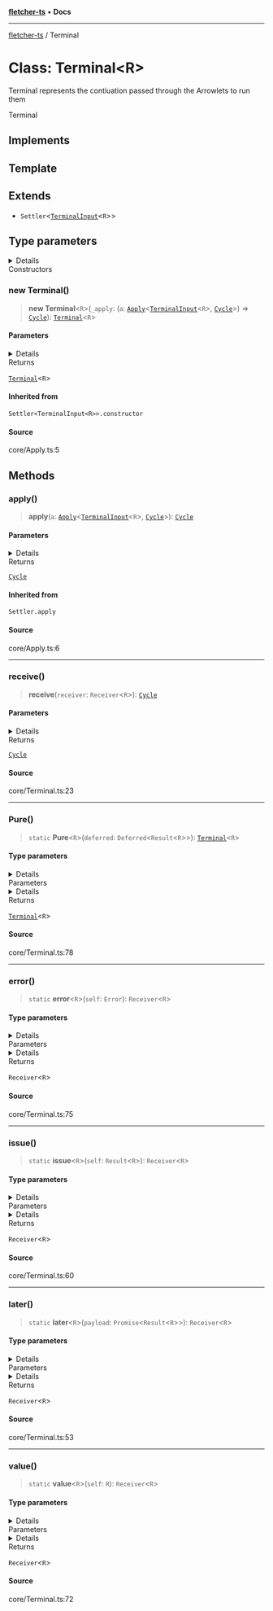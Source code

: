[**fletcher-ts**](../README.md) • **Docs**

***

[fletcher-ts](../globals.md) / Terminal

# Class: Terminal\<R\>

Terminal represents the contiuation passed through the Arrowlets to run them

 Terminal

## Implements

## Template

## Extends

- `Settler`\<[`TerminalInput`](../type-aliases/TerminalInput.md)\<`R`\>\>

## Type parameters

<details>  

| Type parameter | Description |
| :------ | :------ |
| `R` |  |
  

</details

## Constructors

### new Terminal()

> **new Terminal**\<`R`\>(`_apply`: (`a`: [`Apply`](Apply.md)\<[`TerminalInput`](../type-aliases/TerminalInput.md)\<`R`\>, [`Cycle`](Cycle.md)\>) => [`Cycle`](Cycle.md)): [`Terminal`](Terminal.md)\<`R`\>

#### Parameters

<details>  

| Parameter | Type |
| :------ | :------ |
| `_apply` | (`a`: [`Apply`](Apply.md)\<[`TerminalInput`](../type-aliases/TerminalInput.md)\<`R`\>, [`Cycle`](Cycle.md)\>) => [`Cycle`](Cycle.md) |
  

</details

#### Returns

[`Terminal`](Terminal.md)\<`R`\>

#### Inherited from

`Settler<TerminalInput<R>>.constructor`

#### Source

core/Apply.ts:5

## Methods

### apply()

> **apply**(`a`: [`Apply`](Apply.md)\<[`TerminalInput`](../type-aliases/TerminalInput.md)\<`R`\>, [`Cycle`](Cycle.md)\>): [`Cycle`](Cycle.md)

#### Parameters

<details>  

| Parameter | Type |
| :------ | :------ |
| `a` | [`Apply`](Apply.md)\<[`TerminalInput`](../type-aliases/TerminalInput.md)\<`R`\>, [`Cycle`](Cycle.md)\> |
  

</details

#### Returns

[`Cycle`](Cycle.md)

#### Inherited from

`Settler.apply`

#### Source

core/Apply.ts:6

***

### receive()

> **receive**(`receiver`: `Receiver`\<`R`\>): [`Cycle`](Cycle.md)

#### Parameters

<details>  

| Parameter | Type |
| :------ | :------ |
| `receiver` | `Receiver`\<`R`\> |
  

</details

#### Returns

[`Cycle`](Cycle.md)

#### Source

core/Terminal.ts:23

***

### Pure()

> `static` **Pure**\<`R`\>(`deferred`: `Deferred`\<`Result`\<`R`\>\>): [`Terminal`](Terminal.md)\<`R`\>

#### Type parameters

<details>  

| Type parameter |
| :------ |
| `R` |
  

</details

#### Parameters

<details>  

| Parameter | Type |
| :------ | :------ |
| `deferred` | `Deferred`\<`Result`\<`R`\>\> |
  

</details

#### Returns

[`Terminal`](Terminal.md)\<`R`\>

#### Source

core/Terminal.ts:78

***

### error()

> `static` **error**\<`R`\>(`self`: `Error`): `Receiver`\<`R`\>

#### Type parameters

<details>  

| Type parameter |
| :------ |
| `R` |
  

</details

#### Parameters

<details>  

| Parameter | Type |
| :------ | :------ |
| `self` | `Error` |
  

</details

#### Returns

`Receiver`\<`R`\>

#### Source

core/Terminal.ts:75

***

### issue()

> `static` **issue**\<`R`\>(`self`: `Result`\<`R`\>): `Receiver`\<`R`\>

#### Type parameters

<details>  

| Type parameter |
| :------ |
| `R` |
  

</details

#### Parameters

<details>  

| Parameter | Type |
| :------ | :------ |
| `self` | `Result`\<`R`\> |
  

</details

#### Returns

`Receiver`\<`R`\>

#### Source

core/Terminal.ts:60

***

### later()

> `static` **later**\<`R`\>(`payload`: `Promise`\<`Result`\<`R`\>\>): `Receiver`\<`R`\>

#### Type parameters

<details>  

| Type parameter |
| :------ |
| `R` |
  

</details

#### Parameters

<details>  

| Parameter | Type |
| :------ | :------ |
| `payload` | `Promise`\<`Result`\<`R`\>\> |
  

</details

#### Returns

`Receiver`\<`R`\>

#### Source

core/Terminal.ts:53

***

### value()

> `static` **value**\<`R`\>(`self`: `R`): `Receiver`\<`R`\>

#### Type parameters

<details>  

| Type parameter |
| :------ |
| `R` |
  

</details

#### Parameters

<details>  

| Parameter | Type |
| :------ | :------ |
| `self` | `R` |
  

</details

#### Returns

`Receiver`\<`R`\>

#### Source

core/Terminal.ts:72
